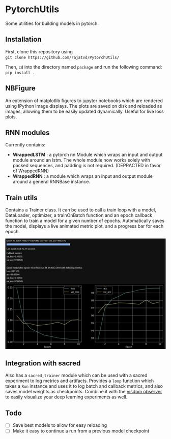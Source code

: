# PytorchUtils
Some utilities for building models in pytorch.

## Installation
First, clone this repository using   
`git clone https://github.com/rajatvd/PytorchUtils/`  

Then, `cd` into the directory named `package` and run the following command:  
`pip install .`  

## NBFigure
An extension of matplotlib figures to jupyter notebooks which are rendered using IPython Image displays. The plots are saved on disk and reloaded as images, allowing them to be easily updated dynamically. Useful for live loss plots.

## RNN modules
Currently contains:

* __WrappedLSTM__ :  a pytorch nn Module which wraps an input and output module around an lstm. The whole module now works solely with packed sequences, and padding is not required. (DEPRACTED in favor of WrappedRNN)
* __WrappedRNN__ : a module which wraps an input and output module around a general RNNBase instance.

## Train utils
Contains a Trainer class. It can be used to call a train loop with a model, DataLoader, optimizer, a trainOnBatch function and an epoch callback function to train a model for a given number of epochs. Automatically saves the model, displays a live animated metric plot, and a progress bar for each epoch.

![Example of the train loop util](train_util_example.PNG)

## Integration with sacred
Also has a `sacred_trainer` module which can be used with a sacred experiment to log metrics and artifacts. Provides a `loop` function which takes a `Run` instance and uses it to log batch and callback metrics, and also saves model weights as checkpoints. Combine it with the [visdom observer](https://github.com/rajatvd/VisdomObserver) to easily visualize your deep learning experiments as well.

## Todo

- [ ] Save best models to allow for easy reloading
- [ ] Make it easy to continue a run from a previous model checkpoint